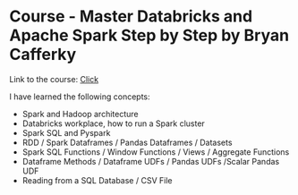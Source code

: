 # Course - Master Databricks and Apache Spark Step by Step by Bryan Cafferky

Link to the course: [Click](https://www.youtube.com/watch?v=SBTvJU2vEoc&list=PL7_h0bRfL52qWoCcS18nXcT1s-5rSa1yp&index=1)  

I have learned the following concepts:
- Spark and Hadoop architecture
- Databricks workplace, how to run a Spark cluster 
- Spark SQL and Pyspark 
- RDD / Spark Dataframes / Pandas Dataframes / Datasets
- Spark SQL Functions / Window Functions / Views / Aggregate Functions
- Dataframe Methods / Dataframe UDFs / Pandas UDFs /Scalar Pandas UDF 
- Reading from a SQL Database / CSV File
